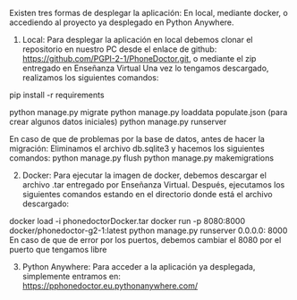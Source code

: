 Existen tres formas de desplegar la aplicación: En local, mediante docker, o accediendo al proyecto ya desplegado en Python Anywhere.

1.	Local:
Para desplegar la aplicación en local debemos clonar el repositorio en nuestro PC desde el enlace de github: https://github.com/PGPI-2-1/PhoneDoctor.git, o mediante el zip entregado en Enseñanza Virtual
Una vez lo tengamos descargado, realizamos los siguientes comandos:

pip install -r requirements

python manage.py migrate
python manage.py loaddata populate.json (para crear algunos datos iniciales)
python manage.py runserver

En caso de que de problemas por la base de datos, antes de hacer la migración:
Eliminamos el archivo db.sqlite3 y hacemos los siguientes comandos:
python manage.py flush
python manage.py makemigrations

2.	Docker:
Para ejecutar la imagen de docker, debemos descargar el archivo .tar entregado por Enseñanza Virtual. Después, ejecutamos los siguientes comandos estando en el directorio donde está el archivo descargado:

docker load -i phonedoctorDocker.tar
docker run -p 8080:8000 docker/phonedoctor-g2-1:latest python manage.py runserver 
0.0.0.0: 8000
En caso de que de error por los puertos, debemos cambiar el 8080 por el puerto que tengamos libre

3.	Python Anywhere:
Para acceder a la aplicación ya desplegada, simplemente entramos en:
https://pphonedoctor.eu.pythonanywhere.com/
